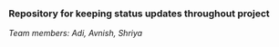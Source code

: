 ### Repository for keeping status updates throughout project
<em>Team members: Adi, Avnish, Shriya</em>
